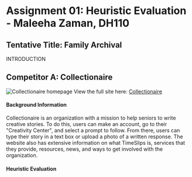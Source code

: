 # Assignment 01: Heuristic Evaluation - Maleeha Zaman, DH110
## Tentative Title: Family Archival 
INTRODUCTION

## Competitor A: Collectionaire
![Collectionaire homepage](timeslips-screenshot.png)
View the full site here: [Collectionaire](https://collectionaire.com/)
#### Background Information
Collectionaire is an organization with a mission to help seniors to write creative stories. To do this, users can make an account, go to their "Creativity Center", and select a prompt to follow. From there, users can type their story in a text box or upload a photo of a written response. The website also has extensive information on what TimeSlips is, services that they provide, resources, news, and ways to get involved with the organization.
#### Heuristic Evaluation
